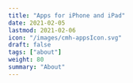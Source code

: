 ```yaml
---
title: "Apps for iPhone and iPad"
date: 2021-02-05
lastmod: 2021-02-06
icon: "/images/cmh-appsIcon.svg"
draft: false
tags: ["about"]
weight: 80
summary: "About"
---
```

